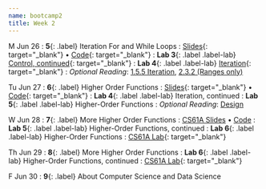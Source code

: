 ```yaml
---
name: bootcamp2
title: Week 2
---
```


M Jun 26
: **5**{: .label} Iteration For and While Loops
  : [Slides](https://docs.google.com/presentation/d/131f2wLXxVoYYkYv58kh0x-_6fpvWxY7uMR8ktHPdj2I/edit?usp=sharing){: target="_blank"} &#8226; [Code](https://datahub.berkeley.edu/hub/user-redirect/git-pull?repo=https%3A%2F%2Fgithub.com%2Fdata-6-berkeley%2Fsu23-bootcamp&branch=main&urlpath=tree%2Fsu23-bootcamp%2Flecture%2Flec05%2Flec05.ipynb){: target="_blank"}
: **Lab 3**{: .label .label-lab} [Control, continued](https://datahub.berkeley.edu/hub/user-redirect/git-pull?repo=https%3A%2F%2Fgithub.com%2Fdata-6-berkeley%2Fsu23-bootcamp&branch=main&urlpath=tree%2Fsu23-bootcamp%2Flab%2Flab03%2Flab03-control.ipynb){: target="_blank"}
: **Lab 4**{: .label .label-lab} [Iteration](https://datahub.berkeley.edu/hub/user-redirect/git-pull?repo=https%3A%2F%2Fgithub.com%2Fdata-6-berkeley%2Fsu23-bootcamp&branch=main&urlpath=tree%2Fsu23-bootcamp%2Flab%2Flab04%2Flab04-iteration.ipynb){: target="_blank"}
: *Optional Reading*: [1.5.5 Iteration](http://composingprograms.com/pages/15-control.html#iteration), [2.3.2 (Ranges only)](http://composingprograms.com/pages/23-sequences.html#sequence-iteration)

Tu Jun 27
: **6**{: .label} Higher Order Functions
  : [Slides](){: target="_blank"} &#8226; [Code](){: target="_blank"}
: **Lab 4**{: .label .label-lab} Iteration, continued
: **Lab 5**{: .label .label-lab} Higher-Order Functions
: *Optional Reading*: [Design](https://cs61a.org/assets/slides/06-Design.pdf)

W Jun 28
: **7**{: .label} More Higher Order Functions
  : [CS61A Slides](https://cs61a.org/assets/slides/07-Function_Examples.pdf) &#8226; [Code](#)
: **Lab 5**{: .label .label-lab} Higher-Order Functions, continued
: **Lab 6**{: .label .label-lab} Higher-Order Functions
  : [CS61A Lab](https://cs61a.org/lab/lab02/){: target="_blank"}


Th Jun 29
: **8**{: .label} More Higher Order Functions
: **Lab 6**{: .label .label-lab} Higher-Order Functions, continued
  : [CS61A Lab](https://cs61a.org/lab/lab02/){: target="_blank"}

F Jun 30
: **9**{: .label} About Computer Science and Data Science
